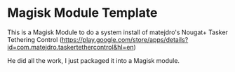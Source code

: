 # Magisk Module Template

This is a Magisk Module to do a system install of matejdro's Nougat+ Tasker Tethering Control (https://play.google.com/store/apps/details?id=com.matejdro.taskertethercontrol&hl=en)

He did all the work, I just packaged it into a Magisk module.
